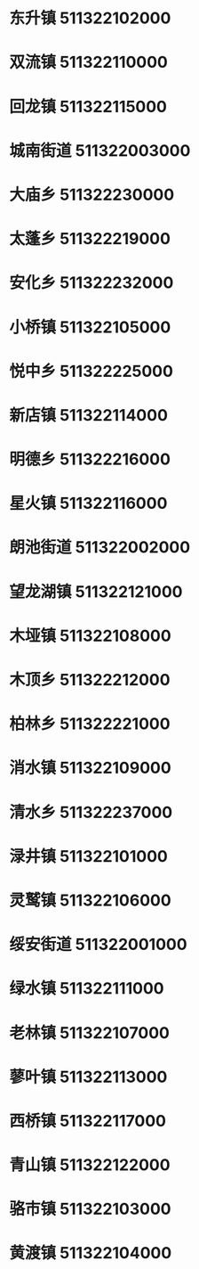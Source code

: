 # 东升镇 511322102000
# 双流镇 511322110000
# 回龙镇 511322115000
# 城南街道 511322003000
# 大庙乡 511322230000
# 太蓬乡 511322219000
# 安化乡 511322232000
# 小桥镇 511322105000
# 悦中乡 511322225000
# 新店镇 511322114000
# 明德乡 511322216000
# 星火镇 511322116000
# 朗池街道 511322002000
# 望龙湖镇 511322121000
# 木垭镇 511322108000
# 木顶乡 511322212000
# 柏林乡 511322221000
# 消水镇 511322109000
# 清水乡 511322237000
# 渌井镇 511322101000
# 灵鹫镇 511322106000
# 绥安街道 511322001000
# 绿水镇 511322111000
# 老林镇 511322107000
# 蓼叶镇 511322113000
# 西桥镇 511322117000
# 青山镇 511322122000
# 骆市镇 511322103000
# 黄渡镇 511322104000
